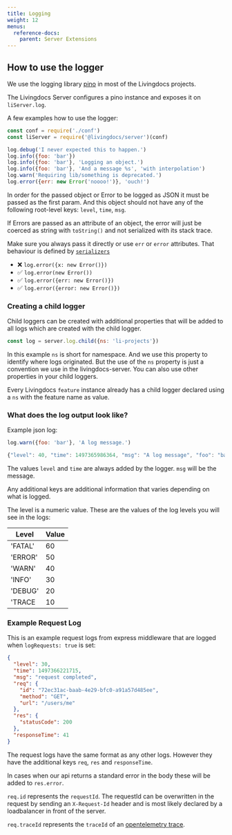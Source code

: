 ```yaml
---
title: Logging
weight: 12
menus:
  reference-docs:
    parent: Server Extensions
---
```


## How to use the logger

We use the logging library [pino](https://getpino.io/#/) in most of the Livingdocs projects.

The Livingdocs Server configures a pino instance and exposes it on `liServer.log`.

A few examples how to use the logger:
```js
const conf = require('./conf')
const liServer = require('@livingdocs/server')(conf)

log.debug('I never expected this to happen.')
log.info({foo: 'bar'})
log.info({foo: 'bar'}, 'Logging an object.')
log.info({foo: 'bar'}, 'And a message %s', 'with interpolation')
log.warn('Requiring lib/something is deprecated.')
log.error({err: new Error('noooo!')}, 'ouch!')
```

In order for the passed object or Error to be logged as JSON it must be passed as the first param. And this object should not have any of the following root-level keys: `level`, `time`, `msg`.

If Errors are passed as an attribute of an object,
the error will just be coerced as string with `toString()` and not serialized with its stack trace.

Make sure you always pass it directly or use `err` or `error` attributes. That behaviour is defined by [`serializers`](https://getpino.io/#/docs/api?id=serializers-object)

- ❌ `log.error({x: new Error()})`
- ✅ `log.error(new Error())`
- ✅ `log.error({err: new Error()})`
- ✅ `log.error({error: new Error()})`


### Creating a child logger

Child loggers can be created with additional properties that will be added to
all logs which are created with the child logger.

```js
const log = server.log.child({ns: 'li-projects'})
```

In this example `ns` is short for namespace. And we use this property to identify where logs originated. But the use of the `ns` property is just a convention we
use in the livingdocs-server. You can also use other properties in your child
loggers.

Every Livingdocs `feature` instance already has a child logger declared using a `ns` with the feature name as value.


### What does the log output look like?

Example json log:
```js
log.warn({foo: 'bar'}, 'A log message.')

{"level": 40, "time": 1497365986364, "msg": "A log message", "foo": "bar"}
```

The values `level` and `time` are always added by the logger. `msg` will be the message.

Any additional keys are additional information that varies depending on what is logged.

The level is a numeric value.
These are the values of the log levels you will see in the logs:

Level   | Value
--------|-------
'FATAL' | 60
'ERROR' | 50
'WARN'  | 40
'INFO'  | 30
'DEBUG' | 20
'TRACE  | 10


### Example Request Log

This is an example request logs from express middleware that are logged when
`logRequests: true` is set:

```json
{
  "level": 30,
  "time": 1497366221715,
  "msg": "request completed",
  "req": {
    "id": "72ec31ac-baab-4e29-bfc0-a91a57d485ee",
    "method": "GET",
    "url": "/users/me"
  },
  "res": {
    "statusCode": 200
  },
  "responseTime": 41
}
```

The request logs have the same format as any other logs.
However they have the additional keys `req`, `res` and `responseTime`.

In cases when our api returns a standard error in the body these will be
added to `res.error`.

`req.id` represents the `requestId`. The requestId can be overwritten in the request by
sending an `X-Request-Id` header and is most likely declared by a loadbalancer in front of the server.

`req.traceId` represents the `traceId` of an [opentelemetry trace](https://github.com/open-telemetry/opentelemetry-js).
